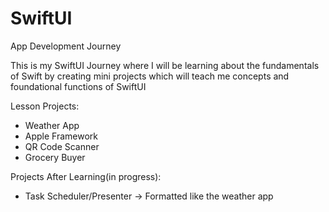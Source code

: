 # SwiftUI
App Development Journey

This is my SwiftUI Journey where I will be learning about the fundamentals of Swift
by creating mini projects which will teach me concepts and foundational functions of SwiftUI

Lesson Projects:
- Weather App
- Apple Framework
- QR Code Scanner
- Grocery Buyer

Projects After Learning(in progress):
- Task Scheduler/Presenter -> Formatted like the weather app
  
